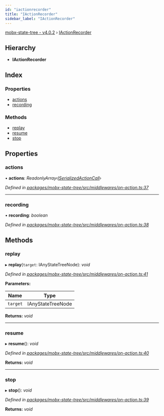 ```yaml
---
id: "iactionrecorder"
title: "IActionRecorder"
sidebar_label: "IActionRecorder"
---
```


[mobx-state-tree - v4.0.2](../index.md) › [IActionRecorder](iactionrecorder.md)

## Hierarchy

* **IActionRecorder**

## Index

### Properties

* [actions](iactionrecorder.md#actions)
* [recording](iactionrecorder.md#recording)

### Methods

* [replay](iactionrecorder.md#replay)
* [resume](iactionrecorder.md#resume)
* [stop](iactionrecorder.md#stop)

## Properties

###  actions

• **actions**: *ReadonlyArray‹[ISerializedActionCall](iserializedactioncall.md)›*

*Defined in [packages/mobx-state-tree/src/middlewares/on-action.ts:37](https://github.com/mobxjs/mobx-state-tree/blob/3e60f786/packages/mobx-state-tree/src/middlewares/on-action.ts#L37)*

___

###  recording

• **recording**: *boolean*

*Defined in [packages/mobx-state-tree/src/middlewares/on-action.ts:38](https://github.com/mobxjs/mobx-state-tree/blob/3e60f786/packages/mobx-state-tree/src/middlewares/on-action.ts#L38)*

## Methods

###  replay

▸ **replay**(`target`: IAnyStateTreeNode): *void*

*Defined in [packages/mobx-state-tree/src/middlewares/on-action.ts:41](https://github.com/mobxjs/mobx-state-tree/blob/3e60f786/packages/mobx-state-tree/src/middlewares/on-action.ts#L41)*

**Parameters:**

Name | Type |
------ | ------ |
`target` | IAnyStateTreeNode |

**Returns:** *void*

___

###  resume

▸ **resume**(): *void*

*Defined in [packages/mobx-state-tree/src/middlewares/on-action.ts:40](https://github.com/mobxjs/mobx-state-tree/blob/3e60f786/packages/mobx-state-tree/src/middlewares/on-action.ts#L40)*

**Returns:** *void*

___

###  stop

▸ **stop**(): *void*

*Defined in [packages/mobx-state-tree/src/middlewares/on-action.ts:39](https://github.com/mobxjs/mobx-state-tree/blob/3e60f786/packages/mobx-state-tree/src/middlewares/on-action.ts#L39)*

**Returns:** *void*
